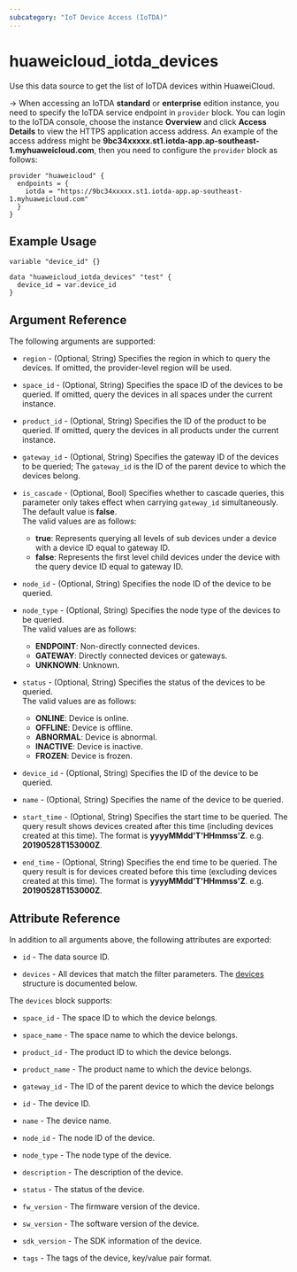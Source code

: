 ```yaml
---
subcategory: "IoT Device Access (IoTDA)"
---
```


# huaweicloud_iotda_devices

Use this data source to get the list of IoTDA devices within HuaweiCloud.

-> When accessing an IoTDA **standard** or **enterprise** edition instance, you need to specify the IoTDA service
  endpoint in `provider` block.
  You can login to the IoTDA console, choose the instance **Overview** and click **Access Details**
  to view the HTTPS application access address. An example of the access address might be
  **9bc34xxxxx.st1.iotda-app.ap-southeast-1.myhuaweicloud.com**, then you need to configure the
  `provider` block as follows:

  ```hcl
  provider "huaweicloud" {
    endpoints = {
      iotda = "https://9bc34xxxxx.st1.iotda-app.ap-southeast-1.myhuaweicloud.com"
    }
  }
  ```

## Example Usage

```hcl
variable "device_id" {}

data "huaweicloud_iotda_devices" "test" {
  device_id = var.device_id
}
```

## Argument Reference

The following arguments are supported:

* `region` - (Optional, String) Specifies the region in which to query the devices.
  If omitted, the provider-level region will be used.

* `space_id` - (Optional, String) Specifies the space ID of the devices to be queried.
  If omitted, query the devices in all spaces under the current instance.

* `product_id` - (Optional, String) Specifies the ID of the product to be queried.
  If omitted, query the devices in all products under the current instance.

* `gateway_id` - (Optional, String) Specifies the gateway ID of the devices to be queried;
  The `gateway_id` is the ID of the parent device to which the devices belong.

* `is_cascade` - (Optional, Bool) Specifies whether to cascade queries, this parameter only takes effect when
  carrying `gateway_id` simultaneously. The default value is **false**.  
  The valid values are as follows:
  + **true**: Represents querying all levels of sub devices under a device with a device ID equal to gateway ID.
  + **false**: Represents the first level child devices under the device with the query device ID equal to gateway ID.
  
* `node_id` - (Optional, String) Specifies the node ID of the device to be queried.

* `node_type` - (Optional, String) Specifies the node type of the devices to be queried.  
  The valid values are as follows:
  + **ENDPOINT**: Non-directly connected devices.
  + **GATEWAY**: Directly connected devices or gateways.
  + **UNKNOWN**: Unknown.

* `status` - (Optional, String) Specifies the status of the devices to be queried.  
  The valid values are as follows:
  + **ONLINE**: Device is online.
  + **OFFLINE**: Device is offline.
  + **ABNORMAL**: Device is abnormal.
  + **INACTIVE**: Device is inactive.
  + **FROZEN**: Device is frozen.

* `device_id` - (Optional, String) Specifies the ID of the device to be queried.

* `name` - (Optional, String) Specifies the name of the device to be queried.

* `start_time` - (Optional, String) Specifies the start time to be queried. The query result shows devices created after
  this time (including devices created at this time). The format is **yyyyMMdd'T'HHmmss'Z**. e.g. **20190528T153000Z**.

* `end_time` - (Optional, String) Specifies the end time to be queried. The query result is for devices created before
  this time (excluding devices created at this time). The format is **yyyyMMdd'T'HHmmss'Z**. e.g. **20190528T153000Z**.

## Attribute Reference

In addition to all arguments above, the following attributes are exported:

* `id` - The data source ID.

* `devices` - All devices that match the filter parameters.
  The [devices](#iotda_devices) structure is documented below.

<a name="iotda_devices"></a>
The `devices` block supports:

* `space_id` - The space ID to which the device belongs.

* `space_name` - The space name to which the device belongs.

* `product_id` - The product ID to which the device belongs.

* `product_name` - The product name to which the device belongs.

* `gateway_id` - The ID of the parent device to which the device belongs

* `id` - The device ID.

* `name` - The device name.

* `node_id` - The node ID of the device.

* `node_type` - The node type of the device.

* `description` - The description of the device.

* `status` - The status of the device.

* `fw_version` - The firmware version of the device.

* `sw_version` - The software version of the device.

* `sdk_version` - The SDK information of the device.

* `tags` - The tags of the device, key/value pair format.
